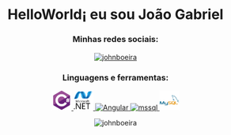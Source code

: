 <h1 align="center">HelloWorld¡ eu sou João Gabriel</h1>
<h3 align="center">Minhas redes sociais:</h3>
<p align="center">
<a href="https://www.linkedin.com/in/johnboeira/" target="blank"><img align="center" src="https://upload.wikimedia.org/wikipedia/commons/0/01/LinkedIn_Logo.svg" alt="johnboeira" height="30" width="40" /></a>
</p>

<h3 align="center">Linguagens e ferramentas:</h3>
<p align="center"> <a href="https://www.w3schools.com/cs/" target="_blank"> <img src="https://raw.githubusercontent.com/devicons/devicon/master/icons/csharp/csharp-original.svg" alt="csharp" width="40" height="40"/> </a> 
<a href="https://dotnet.microsoft.com/" target="_blank"> <img src="https://raw.githubusercontent.com/devicons/devicon/master/icons/dot-net/dot-net-original-wordmark.svg" alt="dotnet" width="40" height="40"/> </a> 
<a href="https://angular.io/" target="_blank"> <img src="https://upload.wikimedia.org/wikipedia/commons/thumb/c/cf/Angular_full_color_logo.svg/250px-Angular_full_color_logo.svg.png" alt="Angular" width="40" height="40"/> </a> 
<a href="https://www.microsoft.com/en-us/sql-server" target="_blank"> <img src="https://external-content.duckduckgo.com/iu/?u=http%3A%2F%2Fclipart.info%2Fimages%2Fccovers%2F1499955337microsoft-sql-server-logo-png.png&f=1&nofb=1" alt="mssql" width="40" height="40"/> </a> 
<a href="https://www.mysql.com/" target="_blank"> <img src="https://raw.githubusercontent.com/devicons/devicon/master/icons/mysql/mysql-original-wordmark.svg" alt="mysql" width="40" height="40"/> </a> 
 </a> </p>


<p align="center"> <img  src="https://github-readme-streak-stats.herokuapp.com/?user=johnboeira&" alt="johnboeira" /> </p>
